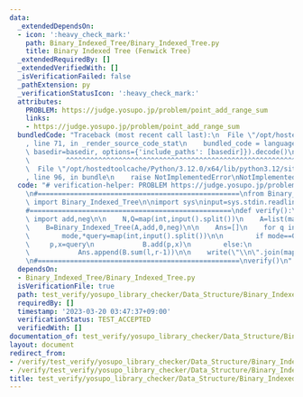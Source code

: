 ```yaml
---
data:
  _extendedDependsOn:
  - icon: ':heavy_check_mark:'
    path: Binary_Indexed_Tree/Binary_Indexed_Tree.py
    title: Binary Indexed Tree (Fenwick Tree)
  _extendedRequiredBy: []
  _extendedVerifiedWith: []
  _isVerificationFailed: false
  _pathExtension: py
  _verificationStatusIcon: ':heavy_check_mark:'
  attributes:
    PROBLEM: https://judge.yosupo.jp/problem/point_add_range_sum
    links:
    - https://judge.yosupo.jp/problem/point_add_range_sum
  bundledCode: "Traceback (most recent call last):\n  File \"/opt/hostedtoolcache/Python/3.12.0/x64/lib/python3.12/site-packages/onlinejudge_verify/documentation/build.py\"\
    , line 71, in _render_source_code_stat\n    bundled_code = language.bundle(stat.path,\
    \ basedir=basedir, options={'include_paths': [basedir]}).decode()\n          \
    \         ^^^^^^^^^^^^^^^^^^^^^^^^^^^^^^^^^^^^^^^^^^^^^^^^^^^^^^^^^^^^^^^^^^^^^^^^^^^^^^^^^\n\
    \  File \"/opt/hostedtoolcache/Python/3.12.0/x64/lib/python3.12/site-packages/onlinejudge_verify/languages/python.py\"\
    , line 96, in bundle\n    raise NotImplementedError\nNotImplementedError\n"
  code: "# verification-helper: PROBLEM https://judge.yosupo.jp/problem/point_add_range_sum\n\
    \n#==================================================\nfrom Binary_Indexed_Tree.Binary_Indexed_Tree\
    \ import Binary_Indexed_Tree\n\nimport sys\ninput=sys.stdin.readline\nwrite=sys.stdout.write\n\
    #==================================================\ndef verify():\n    from operator\
    \ import add,neg\n\n    N,Q=map(int,input().split())\n    A=list(map(int,input().split()))\n\
    \    B=Binary_Indexed_Tree(A,add,0,neg)\n\n    Ans=[]\n    for q in range(Q):\n\
    \        mode,*query=map(int,input().split())\n\n        if mode==0:\n       \
    \     p,x=query\n            B.add(p,x)\n        else:\n            l,r=query\n\
    \            Ans.append(B.sum(l,r-1))\n\n    write(\"\\n\".join(map(str,Ans)))\n\
    \n#==================================================\nverify()\n"
  dependsOn:
  - Binary_Indexed_Tree/Binary_Indexed_Tree.py
  isVerificationFile: true
  path: test_verify/yosupo_library_checker/Data_Structure/Binary_Indexed_Tree.test.py
  requiredBy: []
  timestamp: '2023-03-20 03:47:37+09:00'
  verificationStatus: TEST_ACCEPTED
  verifiedWith: []
documentation_of: test_verify/yosupo_library_checker/Data_Structure/Binary_Indexed_Tree.test.py
layout: document
redirect_from:
- /verify/test_verify/yosupo_library_checker/Data_Structure/Binary_Indexed_Tree.test.py
- /verify/test_verify/yosupo_library_checker/Data_Structure/Binary_Indexed_Tree.test.py.html
title: test_verify/yosupo_library_checker/Data_Structure/Binary_Indexed_Tree.test.py
---
```

